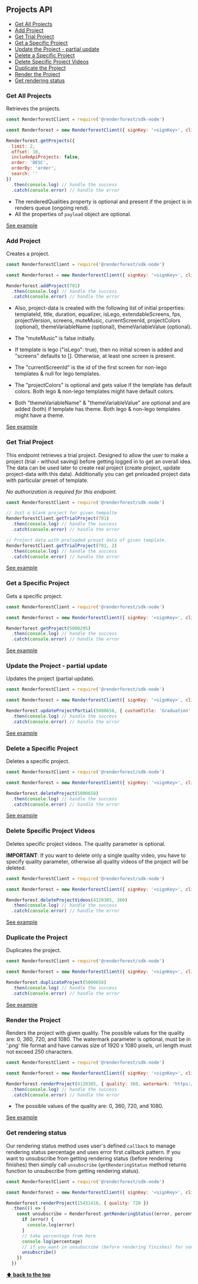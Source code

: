 ## Projects API

  - [Get All Projects](#get-all-projects)
  - [Add Project](#add-project)
  - [Get Trial Project](#get-trial-project)
  - [Get a Specific Project](#get-a-specific-project)
  - [Update the Project - partial update](#update-the-project---partial-update)
  - [Delete a Specific Project](#delete-a-specific-project)
  - [Delete Specific Project Videos](#delete-specific-project-videos)
  - [Duplicate the Project](#duplicate-the-project)
  - [Render the Project](#render-the-project)
  - [Get rendering status](#get-rendering-status)

### Get All Projects

Retrieves the projects.
```js
const RenderforestClient = require('@renderforest/sdk-node')

const Renderforest = new RenderforestClient({ signKey: '<signKey>', clientId: -1 })

Renderforest.getProjects({
  limit: 2,
  offset: 10,
  includeApiProjects: false,
  order: 'DESC',
  orderBy: 'order',
  search: ''
})
  .then(console.log) // handle the success
  .catch(console.error) // handle the error
```
- The renderedQualities property is optional and present if the project is in renders queue (ongoing rend).
- All the properties of `payload` object are optional.

[See example](/samples/projects/get-projects.js)


### Add Project

Creates a project.
```js
const RenderforestClient = require('@renderforest/sdk-node')

const Renderforest = new RenderforestClient({ signKey: '<signKey>', clientId: -1 })

Renderforest.addProject(701)
  .then(console.log) // handle the success
  .catch(console.error) // handle the error
```
- Also, project-data is created with the following list of initial properties: 
  templateId, title, duration, equalizer, isLego, extendableScreens, fps, projectVersion, screens, muteMusic, 
  currentScreenId, projectColors (optional), themeVariableName (optional), themeVariableValue (optional).


- The "muteMusic" is false initially. 
- If template is lego ("isLego": true), then no initial screen is added and "screens" defaults to []. Otherwise, at least one screen is present. 
- The "currentScreenId" is the id of the first screen for non-lego templates & null for lego templates. 
- The "projectColors" is optional and gets value if the template has default colors. Both lego & non-lego templates might have default colors.
- Both "themeVariableName" & "themeVariableValue" are optional and are added (both) if template has theme. Both lego & non-lego templates might have a theme. 

[See example](/samples/projects/add-project.js)


### Get Trial Project

This endpoint retrieves a trial project. Designed to allow the user to make a project (trial - without saving) before
 getting logged in to get an overall idea.
The data can be used later to create real project (create project, update project-data with this data).
Additionally you can get preloaded project data with particular preset of template.

_No authorization is required for this endpoint._
```js
const RenderforestClient = require('@renderforest/sdk-node')

// Just a blank project for given tempalte
RenderforestClient.getTrialProject(701)
  .then(console.log) // handle the success
  .catch(console.error) // handle the error

// Project data with preloaded preset data of given template.
RenderforestClient.getTrialProject(701, 2)
  .then(console.log) // handle the success
  .catch(console.error) // handle the error

```
[See example](/samples/projects/get-trial-project.js)


### Get a Specific Project

Gets a specific project.
```js
const RenderforestClient = require('@renderforest/sdk-node')

const Renderforest = new RenderforestClient({ signKey: '<signKey>', clientId: -1 })

Renderforest.getProject(5000295)
  .then(console.log) // handle the success
  .catch(console.error) // handle the error
```
[See example](/samples/projects/get-project.js)


### Update the Project - partial update

Updates the project (partial update).
```js
const RenderforestClient = require('@renderforest/sdk-node')

const Renderforest = new RenderforestClient({ signKey: '<signKey>', clientId: -1 })

Renderforest.updateProjectPartial(5000658, { customTitle: 'Graduation' })
  .then(console.log) // handle the success
  .catch(console.error) // handle the error
```
[See example](/samples/projects/update-project-partial.js)


### Delete a Specific Project

Deletes a specific project.
```js
const RenderforestClient = require('@renderforest/sdk-node')

const Renderforest = new RenderforestClient({ signKey: '<signKey>', clientId: -1 })

Renderforest.deleteProject(5000658)
  .then(console.log) // handle the success
  .catch(console.error) // handle the error

```
[See example](/samples/projects/delete-project.js)


### Delete Specific Project Videos

Deletes specific project videos. The quality parameter is optional.

**IMPORTANT**: If you want to delete only a single quality video, you have to specify quality parameter, 
otherwise all quality videos of the project will be deleted.

```js
const RenderforestClient = require('@renderforest/sdk-node')

const Renderforest = new RenderforestClient({ signKey: '<signKey>', clientId: -1 })

Renderforest.deleteProjectVideos(4120385, 360)
  .then(console.log) // handle the success
  .catch(console.error) // handle the error
```
[See example](/samples/projects/delete-project-videos.js)


### Duplicate the Project

Duplicates the project.
```js
const RenderforestClient = require('@renderforest/sdk-node')

const Renderforest = new RenderforestClient({ signKey: '<signKey>', clientId: -1 })

Renderforest.duplicateProject(5000658)
  .then(console.log) // handle the success
  .catch(console.error) // handle the error
```
[See example](/samples/projects/duplicate-project.js)


### Render the Project

Renders the project with given quality. The possible values for the quality are: 0, 360, 720, and 1080. 
The watermark parameter is optional, must be in '.png' file format and have canvas size of 1920 x 1080 pixels,
url length must not exceed 250 characters.

```js
const RenderforestClient = require('@renderforest/sdk-node')

const Renderforest = new RenderforestClient({ signKey: '<signKey>', clientId: -1 })

Renderforest.renderProject(4120385, { quality: 360, watermark: 'https://example.com/watermark.png' })
  .then(console.log) // handle the success
  .catch(console.error) // handle the error

```
- The possible values of the quality are: 0, 360, 720, and 1080.

[See example](/samples/projects/render-project.js)


### Get rendering status

Our rendering status method uses user's defined `callback` to manage rendering status percentage 
and uses error first callback pattern. If you want to unsubscribe from getting rendering status
(before rendering finishes) then simply call 
`unsubscribe` (`getRenderingStatus` method returns function to unsubscribe from getting rendering status).

```js
const RenderforestClient = require('@renderforest/sdk-node')

const Renderforest = new RenderforestClient({ signKey: '<signKey>', clientId: -1 })

Renderforest.renderProject(15431416, { quality: 720 })
  .then(() => {
    const unsubscribe = Renderforest.getRenderingStatus((error, percentage) => {
      if (error) {
        console.log(error)
      }
      // take percentage from here
      console.log(percentage)
      // if you want in unsubscribe (before rendering finishes) for some reason, then simply call unsubscribe
      unsubscribe()
    })
  })
```

**[⬆ back to the top](#projects-api)**
